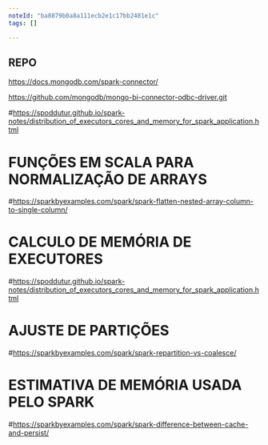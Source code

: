```yaml
---
noteId: "ba8879b0a8a111ecb2e1c17bb2481e1c"
tags: []

---
```


## REPO

https://docs.mongodb.com/spark-connector/

https://github.com/mongodb/mongo-bi-connector-odbc-driver.git


#https://spoddutur.github.io/spark-notes/distribution_of_executors_cores_and_memory_for_spark_application.html

# FUNÇÕES EM SCALA PARA NORMALIZAÇÃO DE ARRAYS
#https://sparkbyexamples.com/spark/spark-flatten-nested-array-column-to-single-column/

# CALCULO DE MEMÓRIA DE EXECUTORES
#https://spoddutur.github.io/spark-notes/distribution_of_executors_cores_and_memory_for_spark_application.html

# AJUSTE DE PARTIÇÕES
#https://sparkbyexamples.com/spark/spark-repartition-vs-coalesce/

# ESTIMATIVA DE MEMÓRIA USADA PELO SPARK
#https://sparkbyexamples.com/spark/spark-difference-between-cache-and-persist/